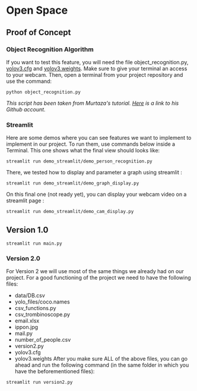 # Open Space 

## Proof of Concept

### Object Recognition Algorithm
If you want to test this feature, you will need the file object_recognition.py, [yolov3.cfg](https://github.com/pjreddie/darknet/blob/master/cfg/yolov3.cfg) and [yolov3.weights](https://pjreddie.com/media/files/yolov3.weights). Make sure to give your terminal an access to your webcam. Then, open a terminal from your project repository and use the command:
```
python object_recognition.py
```

*This script has been taken from Murtaza's tutorial. [Here](https://www.youtube.com/watch?v=GGeF_3QOHGE&ab_channel=Murtaza%27sWorkshop-RoboticsandAI) is a link to his Github account.* 

### Streamlit
Here are some demos where you can see features we want to implement to implement in our project. To run them, use commands below inside a Terminal.
This one shows what the final view should looks like:
```
streamlit run demo_streamlit/demo_person_recognition.py
```

There, we tested how to display and parameter a graph using streamlit : 
```
streamlit run demo_streamlit/demo_graph_display.py
```
On this final one (not ready yet), you can display your webcam video on a streamlit page : 
```
streamlit run demo_streamlit/demo_cam_display.py
```

## Version 1.0
```
streamlit run main.py
```

### Version 2.0

For Version 2 we will use most of the same things we already had on our project.
For a good functioning of the project we need to have the following files:
  - data/DB.csv
  - yolo_files/coco.names
  - csv_functions.py
  - csv_trombinoscope.py
  - email.xlsx
  - ippon.jpg
  - mail.py
  - number_of_people.csv
  - version2.py
  - yolov3.cfg
  - yolov3.weights
After you make sure ALL of the above files, you can go ahead and run the following command (in the same folder in which you have the beforementioned files):
```
streamlit run version2.py
```

